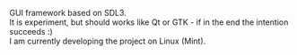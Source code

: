 GUI framework based on SDL3. <br>
It is experiment, but should works like Qt or GTK - if in the end the intention succeeds :)<br>
I am currently developing the project on Linux (Mint).
